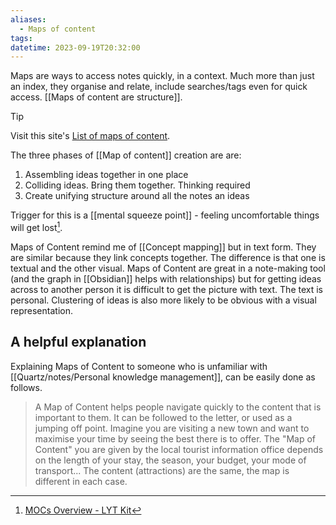 ```yaml
---
aliases:
  - Maps of content
tags: 
datetime: 2023-09-19T20:32:00
---
```

Maps are ways to access notes quickly, in a context. Much more than just an index, they organise and relate, include searches/tags even for quick access. [[Maps of content are structure]].

> [!TIP]
> Visit this site's [List of maps of content](/maps).

The three phases of [[Map of content]] creation are are:
1. Assembling ideas together in one place
2. Colliding ideas. Bring them together. Thinking required
3. Create unifying structure around all the notes an ideas

Trigger for this is a [[mental squeeze point]] - feeling uncomfortable things will get lost[^1].

Maps of Content remind me of [[Concept mapping]] but in text form. They are similar because they link concepts together. The difference is that one is textual and the other visual. Maps of Content are great in a note-making tool (and the graph in [[Obsidian]] helps with relationships) but for getting ideas across to another person it is difficult to get the picture with text. The text is personal. Clustering of ideas is also more likely to be obvious with a visual representation.

## A helpful explanation
Explaining Maps of Content to someone who is unfamiliar with [[Quartz/notes/Personal knowledge management]], can be easily done as follows.

> A Map of Content helps people navigate quickly to the content that is important to them. It can be followed to the letter, or used as a jumping off point.
> Imagine you are visiting a new town and want to maximise your time by seeing the best there is to offer. The "Map of Content" you are given by the local tourist information office depends on the length of your stay, the season, your budget, your mode of transport... The content (attractions) are the same, the map is different in each case.


[^1]: [MOCs Overview - LYT Kit](https://notes.linkingyourthinking.com/Cards/MOCs+Overview)